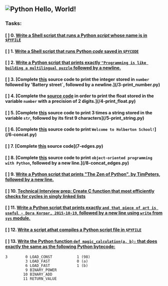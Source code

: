 ## ![Python](https://www.python.org/static/img/python-logo.png) Hello, World!

### Tasks:
#### [ ] 0. [Write a Shell script that runs a Python *script* whose name is in `$PYFILE`](/0-run)
#### [ ] 1. [Write a Shell script that runs Python *code* saved in `$PYCODE`](/1-run_inline)
#### [ ] 2. [Write a Python script that prints exactly `"Programming is like building a multilingual puzzle` followed by a newline.](/2-print.py)
#### [ ] 3. [Complete [this](https://github.com/alx-tools/0x00.py/blob/master/3-print_number.py) source code to print the integer stored in `number` followed by 'Battery street`, followed by a newline.](/3-print_number.py)
#### [ ] 4. [Complete the [source code](https://github.com/alx-tools/0x00.py/blob/master/4-print_float.py) in order to print the float stored in the variable `number` with a precision of 2 digits.](/4-print_float.py)
#### [ ] 5. [Complete [this](https://github.com/alx-tools/0x00.py/blob/master/5-print_string.py) source code to print 3 times a string stored in the variable `str`, followed by its first 9 characters](/5-print_string.py)
#### [ ] 6. [Complete [this](https://github.com/alx-tools/0x00.py/blob/master/6-concat.py) source code to print `Welcome to Holberton School!`](/6-concat.py)
#### [ ] 7. [Complete [this](https://github.com/alx-tools/0x00.py/blob/master/7-edges.py) source code](7-edges.py)
#### [ ] 8. [Complete [this](https://github.com/alx-tools/0x00.py/blob/master/8-concat_edges.py) source code to print `object-oriented programming with Python`, followed by a new line.](/8-concat_edges.py)
#### [ ] 9. [Write a Python script that prints "The Zen of Python", by TimPeters, followed by a new line.](/9-easter_egg.py)
#### [ ] 10. [Technical Interview prep: Create C function that most efficiently checks for cycles in singly linked lists](/10-check_cycle.c)
#### [ ] 11. [Write a Python script that prints exactly `and that piece of art is useful - Dora Korpar, 2015-10-19`, followed by a new line using `write` from `sys` module.](/100-write.py)
#### [ ] 12. [Write a script athat compiles a Python script file in `$PYFILE`](/101-compile)
#### [ ] 13. [Write the Python function `def magic_calculation(a, b):` that does exactly the same as the following Python bytecode:](/102-magic_calculation.py)
```
3		 0 LOAD_CONST			1 (98)
		 3 LOAD_FAST			0 (a)
		 6 LOAD_FAST			1 (b)
		 9 BINARY_POWER
		10 BINARY_ADD
		11 RETURN_VALUE
```
